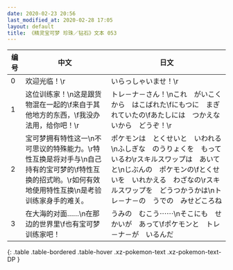 ```yaml
---
date: 2020-02-23 20:56
last_modified_at: 2020-02-28 17:05
layout: default
title: 《精灵宝可梦 珍珠／钻石》文本 053
---
```

| 编号 | 中文 | 日文 |
| ---- | ---- | ---- |
| 0 | 欢迎光临！\r | いらっしゃいませ！\r |
| 1 | 这位训练家！\n这是跟货物混在一起的\f来自于其他地方的东西，\f我没办法用，给你吧！\r | トレ－ナ－さん！\nこれ　がいこくから　はこばれた\fにもつに　まぎれていたの\fあたしには　つかえないから　どうぞ！\r |
| 2 | 宝可梦拥有特性这一\n不可思议的特殊能力。\r特性互换是将对手与\n自己持有的宝可梦的\f特性互换的招式哟。\r如何有效地使用特性互换\n是考验训练家身手的难关。 | ポケモンは　とくせいと　いわれる\nふしぎな　のうりょくを　もっているわ\rスキルスワップは　あいてと\nじぶんの　ポケモンの\fとくせいを　いれかえる　わざなの\rスキルスワップを　どうつかうかは\nトレ－ナ－の　うでの　みせどころね |
| 3 | 在大海的对面……\n在那边的世界里\f也有宝可梦训练家吧！ | うみの　むこう⋯⋯\nそこにも　せかいが　あって\fポケモンと　トレ－ナ－が　いるんだ |
{: .table .table-bordered .table-hover .xz-pokemon-text .xz-pokemon-text-DP }